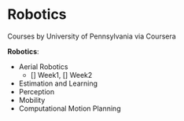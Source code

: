 # Robotics
Courses by University of Pennsylvania via Coursera

**Robotics**: 
- Aerial Robotics
  - [] Week1, [] Week2
- Estimation and Learning
- Perception
- Mobility
- Computational Motion Planning
